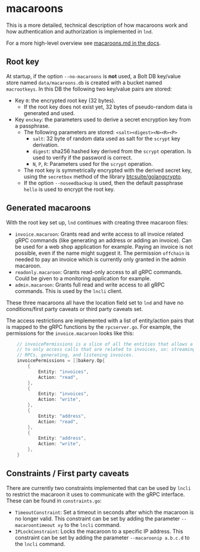 # macaroons

This is a more detailed, technical description of how macaroons work and how
authentication and authorization is implemented in `lnd`.

For a more high-level overview see
[macaroons.md in the docs](../docs/macaroons.md).

## Root key

At startup, if the option `--no-macaroons` is **not** used, a Bolt DB key/value
store named `data/macaroons.db` is created with a bucket named `macrootkeys`.
In this DB the following two key/value pairs are stored:

* Key `0`: the encrypted root key (32 bytes).
  * If the root key does not exist yet, 32 bytes of pseudo-random data is
    generated and used.
* Key `enckey`: the parameters used to derive a secret encryption key from a
  passphrase.
  * The following parameters are stored: `<salt><digest><N><R><P>`
    * `salt`: 32 byte of random data used as salt for the `scrypt` key
      derivation.
    * `digest`: sha256 hashed key derived from the `scrypt` operation. Is used
      to verify if the password is correct.
    * `N`, `P`, `R`: Parameters used for the `scrypt` operation.
  * The root key is symmetrically encrypted with the derived secret key, using
    the `secretbox` method of the library
    [btcsuite/golangcrypto](https://github.com/btcsuite/golangcrypto).
  * If the option `--noseedbackup` is used, then the default passphrase
    `hello` is used to encrypt the root key.

## Generated macaroons

With the root key set up, `lnd` continues with creating three macaroon files:

* `invoice.macaroon`: Grants read and write access to all invoice related gRPC
  commands (like generating an address or adding an invoice). Can be used for a
  web shop application for example. Paying an invoice is not possible, even if
  the name might suggest it. The permission `offchain` is needed to pay an
  invoice which is currently only granted in the admin macaroon.
* `readonly.macaroon`: Grants read-only access to all gRPC commands. Could be
  given to  a monitoring application for example.
* `admin.macaroon`: Grants full read and write access to all gRPC commands.
  This is used by the `lncli` client.

These three macaroons all have the location field set to `lnd` and have no
conditions/first party caveats or third party caveats set.

The access restrictions are implemented with a list of entity/action pairs that
is mapped to the gRPC functions by the `rpcserver.go`. 
For example, the permissions for the `invoice.macaroon` looks like this:

```go
	// invoicePermissions is a slice of all the entities that allows a user
	// to only access calls that are related to invoices, so: streaming
	// RPCs, generating, and listening invoices.
	invoicePermissions = []bakery.Op{
		{
			Entity: "invoices",
			Action: "read",
		},
		{
			Entity: "invoices",
			Action: "write",
		},
		{
			Entity: "address",
			Action: "read",
		},
		{
			Entity: "address",
			Action: "write",
		},
	}
```

## Constraints / First party caveats

There are currently two constraints implemented that can be used by `lncli` to
restrict the macaroon it uses to communicate with the gRPC interface. These can
be found in `constraints.go`:

* `TimeoutConstraint`: Set a timeout in seconds after which the macaroon is no
  longer valid.
  This constraint can be set by adding the parameter `--macaroontimeout xy` to
  the `lncli` command.
* `IPLockConstraint`: Locks the macaroon to a specific IP address.
  This constraint can be set by adding the parameter `--macaroonip a.b.c.d` to
  the `lncli` command.
